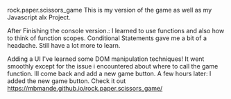 rock.paper.scissors_game
This is my version of the game as well as my Javascript alx Project.

After Finishing the console version.:
I learned to use functions and also how to think of function scopes. Conditional Statements gave me a bit of a headache. Still have a lot more to learn.

Adding a UI
I've learned some DOM manipulation techniques! It went smoothly except for the issue i encountered about where to call the game function. Ill come back and add a new game button. A few hours later: I added the new game button. Check it out https://mbmande.github.io/rock.paper.scissors_game/
